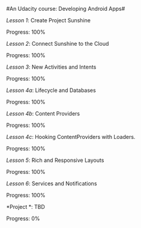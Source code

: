 #An Udacity course: Developing Android Apps#

*Lesson 1*: Create Project Sunshine
  
  Progress: 100%

*Lesson 2*: Connect Sunshine to the Cloud
  
  Progress: 100%

*Lesson 3*: New Activities and Intents
  
  Progress: 100%

*Lesson 4a*: Lifecycle and Databases
  
  Progress: 100%

*Lesson 4b*: Content Providers
  
  Progress: 100%
  
*Lesson 4c*: Hooking ContentProviders with Loaders.

  Progress: 100%

*Lesson 5*: Rich and Responsive Layouts
  
  Progress: 100%

*Lesson 6*: Services and Notifications
  
  Progress: 100%

*Project *: TBD
  
  Progress: 0%
